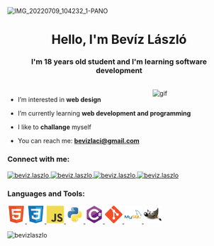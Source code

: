 ![IMG_20220709_104232_1-PANO](https://user-images.githubusercontent.com/112706009/204109319-02fa22a1-1f74-4980-97ab-cfcc12ef7fe7.jpg)

<h1 align="center">Hello, I'm Bevíz László</h1>
<h3 align="center">I'm 18 years old student and I'm learning software development</h3>

<br>


<img src="https://user-images.githubusercontent.com/112706009/204124391-6866685b-00bc-4fef-ad4d-845121cbde13.gif" alt="gif" align="right" width="35%">

- I’m interested in **web design**

- I’m currently learning **web development and programming**

- I like to **challange** myself

- You can reach me: **bevizlaci@gmail.com**

<h3 align="left">Connect with me:</h3>
<p align="left">
  <a href="https://fb.com/beviz.laszlo" target="_blank">
    <img align="center" src="https://raw.githubusercontent.com/gilbarbara/logos/1f372be75689d73cae89b6de808149b606b879e1/logos/facebook.svg" alt="beviz.laszlo" height="30" width="40" />
  </a>
  <a href="https://twitter.com/BevizLaszlo" target="_blank">
    <img align="center" src="https://raw.githubusercontent.com/rahuldkjain/github-profile-readme-generator/master/src/images/icons/Social/twitter.svg" alt="beviz.laszlo" height="30" width="40" />
  </a>
  <a href="https://m.me/beviz.laszlo" target="_blank">
    <img align="center" src="https://raw.githubusercontent.com/gilbarbara/logos/1f372be75689d73cae89b6de808149b606b879e1/logos/messenger.svg" alt="beviz.laszlo" height="30" width="40" />
  </a>
  
  <a href="https://wa.me/421950706327" target="_blank">
    <img align="center" src="https://upload.wikimedia.org/wikipedia/commons/thumb/6/6b/WhatsApp.svg/2044px-WhatsApp.svg.png" alt="beviz.laszlo" height="33" width="33" />
  </a>
</p>

<h3 align="left">Languages and Tools:</h3>
<p align="left">
  
  <a href="https://www.w3.org/html/" target="_blank" rel="noreferrer"> 
    <img src="https://github.com/devicons/devicon/blob/master/icons/html5/html5-original.svg" alt="html5" width="40" height="40"/> 
  </a> 
  <a href="https://www.w3schools.com/css/" target="_blank" rel="noreferrer">
    <img src="https://github.com/devicons/devicon/blob/master/icons/css3/css3-original.svg" alt="css3" width="40" height="40"/>
  </a>
  <a href="https://developer.mozilla.org/en-US/docs/Web/JavaScript" target="_blank" rel="noreferrer"> 
    <img src="https://raw.githubusercontent.com/devicons/devicon/master/icons/javascript/javascript-original.svg" alt="javascript" width="40" height="40"/> 
  </a>
  <a href="https://www.python.org" target="_blank" rel="noreferrer"> 
    <img src="https://github.com/devicons/devicon/blob/master/icons/python/python-original.svg" alt="python" width="40" height="40"/> 
  </a> 
  <a href="https://www.w3schools.com/cs/" target="_blank" rel="noreferrer">
    <img src="https://github.com/devicons/devicon/blob/master/icons/csharp/csharp-original.svg" alt="csharp" width="40" height="40"/>
  </a>
  <a href="https://git-scm.com/" target="_blank" rel="noreferrer">
    <img src="https://github.com/devicons/devicon/blob/master/icons/git/git-original.svg" alt="git" width="40" height="40"/> 
  </a> 
  <a href="https://www.mysql.com/" target="_blank" rel="noreferrer"> 
    <img src="https://raw.githubusercontent.com/devicons/devicon/master/icons/mysql/mysql-original-wordmark.svg" alt="mysql" width="40" height="40"/> 
  </a>
  <a href="https://www.gimp.org/" target="_blank" rel="noreferrer"> 
    <img src="https://github.com/devicons/devicon/blob/master/icons/gimp/gimp-original.svg" alt="gimp" width="40" height="40"/> 
  </a>
  
</p>

<p>

<img align="center" src="https://github-readme-stats.vercel.app/api/top-langs?username=bevizlaszlo&show_icons=true&title_color=26a641&text_color=ffffff&bg_color=0d1117&hide_border=true&locale=en&layout=compact" alt="bevizlaszlo" />

</p>
